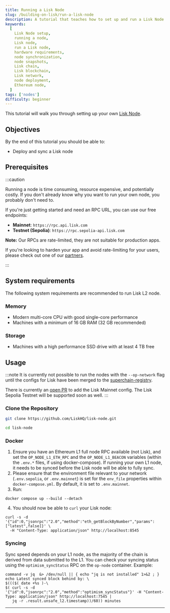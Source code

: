 ```yaml
---
title: Running a Lisk Node
slug: /building-on-lisk/run-a-lisk-node
description: A tutorial that teaches how to set up and run a Lisk Node.
keywords:
  [
    Lisk Node setup,
    running a node,
    Lisk node,
    run a Lisk node,
    hardware requirements,
    node synchronization,
    node snapshots,
    Lisk chain,
    Lisk blockchain,
    Lisk network,
    node deployment,
    Ethereum node,
  ]
tags: ['nodes']
difficulty: beginner
---
```


This tutorial will walk you through setting up your own [Lisk Node].

## Objectives

By the end of this tutorial you should be able to:

- Deploy and sync a Lisk node

## Prerequisites

:::caution

Running a node is time consuming, resource expensive, and potentially costly. If you don't already know why you want to run your own node, you probably don't need to.

If you're just getting started and need an RPC URL, you can use our free endpoints:

- **Mainnet**: `https://rpc.api.lisk.com`
- **Testnet (Sepolia)**: `https://rpc.sepolia-api.lisk.com`

**Note:** Our RPCs are rate-limited, they are not suitable for production apps.

If you're looking to harden your app and avoid rate-limiting for your users, please check out one of our [partners].

:::

## System requirements

The following system requirements are recommended to run Lisk L2 node.

### Memory

- Modern multi-core CPU with good single-core performance
- Machines with a minimum of 16 GB RAM (32 GB recommended)

### Storage

- Machines with a high performance SSD drive with at least 4 TB free

## Usage

:::note
It is currently not possible to run the nodes with the `--op-network` flag until the configs for Lisk have been merged to the [superchain-registry](https://github.com/ethereum-optimism/superchain-registry).

There is currently an [open PR](https://github.com/ethereum-optimism/superchain-registry/pull/234) to add the Lisk Mainnet config.
The Lisk Sepolia Testnet will be supported soon as well.
:::

### Clone the Repository

```sh
git clone https://github.com/LiskHQ/lisk-node.git
```

```sh
cd lisk-node
```

### Docker

1. Ensure you have an Ethereum L1 full node RPC available (not Lisk), and set the `OP_NODE_L1_ETH_RPC` and the `OP_NODE_L1_BEACON` variables (within the `.env.*` files, if using docker-compose).
If running your own L1 node, it needs to be synced before the Lisk node will be able to fully sync.
2. Please ensure that the environment file relevant to your network (`.env.sepolia`, or `.env.mainnet`) is set for the `env_file` properties within `docker-compose.yml`.
By default, it is set to `.env.mainnet`.
3. Run:

```
docker compose up --build --detach
```

4. You should now be able to `curl` your Lisk node:

```
curl -s -d '{"id":0,"jsonrpc":"2.0","method":"eth_getBlockByNumber","params":["latest",false]}' \
  -H "Content-Type: application/json" http://localhost:8545
```

### Syncing

Sync speed depends on your L1 node, as the majority of the chain is derived from data submitted to the L1.
You can check your syncing status using the `optimism_syncStatus` RPC on the `op-node` container.
Example:

```
command -v jq  &> /dev/null || { echo "jq is not installed" 1>&2 ; }
echo Latest synced block behind by: \
$((($( date +%s )-\
$( curl -s -d '{"id":0,"jsonrpc":"2.0","method":"optimism_syncStatus"}' -H "Content-Type: application/json" http://localhost:7545 |
   jq -r .result.unsafe_l2.timestamp))/60)) minutes
```

---

[partners]: /lisk-tools/api-providers
[lisk node]: https://github.com/LiskHQ/lisk-node